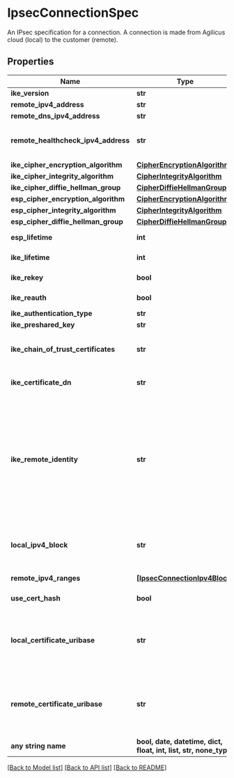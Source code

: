 # IpsecConnectionSpec

An IPsec specification for a connection. A connection is made from Agilicus cloud (local) to the customer (remote). 

## Properties
Name | Type | Description | Notes
------------ | ------------- | ------------- | -------------
**ike_version** | **str** | The IKE version | [optional] 
**remote_ipv4_address** | **str** | remote peer IPv4 address | [optional] 
**remote_dns_ipv4_address** | **str** | remote peer DNS IPv4 address | [optional] 
**remote_healthcheck_ipv4_address** | **str** | Remote peer healthcheck IPv4 address. The remote peer address must respond to ping (ICMP). This is used to validate the health of the connection.  | [optional] 
**ike_cipher_encryption_algorithm** | [**CipherEncryptionAlgorithm**](CipherEncryptionAlgorithm.md) |  | [optional] 
**ike_cipher_integrity_algorithm** | [**CipherIntegrityAlgorithm**](CipherIntegrityAlgorithm.md) |  | [optional] 
**ike_cipher_diffie_hellman_group** | [**CipherDiffieHellmanGroup**](CipherDiffieHellmanGroup.md) |  | [optional] 
**esp_cipher_encryption_algorithm** | [**CipherEncryptionAlgorithm**](CipherEncryptionAlgorithm.md) |  | [optional] 
**esp_cipher_integrity_algorithm** | [**CipherIntegrityAlgorithm**](CipherIntegrityAlgorithm.md) |  | [optional] 
**esp_cipher_diffie_hellman_group** | [**CipherDiffieHellmanGroup**](CipherDiffieHellmanGroup.md) |  | [optional] 
**esp_lifetime** | **int** | Absolute time after which an IPsec security association expires, in minutes.  | [optional] 
**ike_lifetime** | **int** | Absolute time after which an IKE security association expires, in minutes.  | [optional] 
**ike_rekey** | **bool** | Allows control of IKE rekey.  true is enabled, false is disabled.  | [optional] 
**ike_reauth** | **bool** | Allows control of IKE re-authentication.  true is enabled, false is disabled.  | [optional] 
**ike_authentication_type** | **str** | The IKE authentication type. | [optional] 
**ike_preshared_key** | **str** | ike preshared key | [optional] 
**ike_chain_of_trust_certificates** | **str** | Chain of trust certficates. Certificates are PEM encoded and are separated by a newline.  ie. A signed by B would be a string where A is first, newline, followed by B.  | [optional] 
**ike_certificate_dn** | **str** | certificate distinguished name (DN) Deprecated in favour of the generic ike_remote_identity field.  | [optional] 
**ike_remote_identity** | **str** | The identity of the remote peer. The remote peer will send credentials including this identity as part of the IKE authentication exchange.  The meaning of the identity depends on the authentication type.   - &#x60;ike_preshared_key&#x60;: This is an arbitrary value provisioned on the remote     peer, often a FQDN or email address. E.g. \&quot;vpn.my-org.example.com\&quot;.   - &#x60;certificate&#x60;: This is the distinguished name (DN) of the entity certificate     presented by the remote peer. E.g. \&quot;C&#x3D;CA; O&#x3D;Agilicus; CN&#x3D;vpn-1.ca-1.agilicus.ca\&quot;.  | [optional] 
**local_ipv4_block** | **str** | The local IP block that used by the tunnel. A tunnel requires a /30 subnet, within the following IP address ranges    192.168.0.0 -&gt; 192.168.255.252   172.16.0.0 -&gt; 172.31.255.255  | [optional] 
**remote_ipv4_ranges** | [**[IpsecConnectionIpv4Block]**](IpsecConnectionIpv4Block.md) | One or more IP address ranges that define the peer network range.  | [optional] 
**use_cert_hash** | **bool** | Controls if certificate exchange using hash is enabled.  | [optional] 
**local_certificate_uribase** | **str** | Provides the local endpoint uri base for certificate hash lookup. See https://tools.ietf.org/html/rfc7296#section-3.6 (Hash and URL encoding). Note that since the ultimate URL is constructed through concatenation, the final &#x60;/&#x60; is important.  | [optional] 
**remote_certificate_uribase** | **str** | Provides the remote endpoint uri base for certificate hash lookup. See https://tools.ietf.org/html/rfc7296#section-3.6 (Hash and URL encoding). Note that since the ultimate URL is constructed through concatenation, the final &#x60;/&#x60; is important.  | [optional] 
**any string name** | **bool, date, datetime, dict, float, int, list, str, none_type** | any string name can be used but the value must be the correct type | [optional]

[[Back to Model list]](../README.md#documentation-for-models) [[Back to API list]](../README.md#documentation-for-api-endpoints) [[Back to README]](../README.md)


